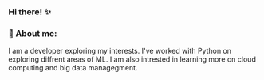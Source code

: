 ### Hi there! ✨

### 🌱 About me:
I am a developer exploring my interests. I've worked with Python on exploring diffrent areas of ML. I am also intrested in learning more on cloud computing and big data managegment.

<!--
**Deeksha-Athreya/Deeksha-Athreya** is a ✨ _special_ ✨ repository because its `README.md` (this file) appears on your GitHub profile.

Here are some ideas to get you started:

- 🔭 I’m currently working on ...
- 🌱 I’m currently learning ...
- 👯 I’m looking to collaborate on ...
- 🤔 I’m looking for help with ...
- 💬 Ask me about ...
- 📫 How to reach me: ...
- 😄 Pronouns: ...
- ⚡ Fun fact: ...
-->
